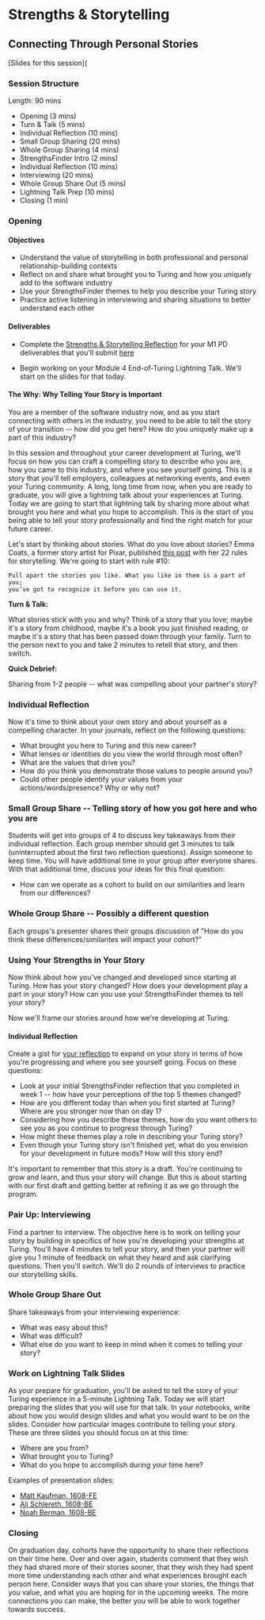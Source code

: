 # Strengths & Storytelling
## Connecting Through Personal Stories

[Slides for this session](

### Session Structure

Length: 90 mins

* Opening (3 mins)
* Turn & Talk (5 mins)
* Individual Reflection (10 mins)
* Small Group Sharing (20 mins)
* Whole Group Sharing (4 mins)
* StrengthsFinder Intro (2 mins)
* Individual Reflection (10 mins)
* Interviewing (20 mins)
* Whole Group Share Out (5 mins)
* Lightning Talk Prep (10 mins)
* Closing (1 min)

### Opening 

#### Objectives
* Understand the value of storytelling in both professional and personal relationship-building contexts
* Reflect on and share what brought you to Turing and how you uniquely add to the software industry
* Use your StrengthsFinder themes to help you describe your Turing story
* Practice active listening in interviewing and sharing situations to better understand each other

#### Deliverables
* Complete the [Strengths & Storytelling Reflection](https://github.com/turingschool/career-development-curriculum/blob/master/module_one/strengths_storytelling_reflection.md) for your M1 PD deliverables that you'll submit [here](https://github.com/turingschool/career-development-curriculum/tree/master/deliverable_submissions)

* Begin working on your Module 4 End-of-Turing Lightning Talk. We'll start on the slides for that today. 

#### The Why: Why Telling Your Story is Important
You are a member of the software industry now, and as you start connecting with others in the industry, you need to be able to tell the story of your transition -- how did you get here? How do you uniquely make up a part of this industry? 

In this session and throughout your career development at Turing, we'll focus on how you can craft a compelling story to describe who you are, how you came to this industry, and where you see yourself going. This is a story that you'll tell employers, colleagues at networking events, and even your Turing community. A long, long time from now, when you are ready to graduate, you will give a lightning talk about your experiences at Turing. Today we are going to start that lightning talk by sharing more about what brought you here and what you hope to accomplish. This is the start of you being able to tell your story professionally and find the right match for your future career.

Let's start by thinking about stories. What do you love about stories? Emma Coats, a former story artist for Pixar, published [this post](http://storyshots.tumblr.com/post/25032057278/22-storybasics-ive-picked-up-in-my-time-at-pixar) with her 22 rules for storytelling. We're going to start with rule #10:

    Pull apart the stories you like. What you like in them is a part of you; 
    you’ve got to recognize it before you can use it.

**Turn & Talk:**

What stories stick with you and why? Think of a story that you love; maybe it's a story from childhood, maybe it's a book you just finished reading, or maybe it's a story that has been passed down through your family. Turn to the person next to you and take 2 minutes to retell that story, and then switch.

**Quick Debrief:**

Sharing from 1-2 people -- what was compelling about your partner's story?

### Individual Reflection 
Now it's time to think about your own story and about yourself as a compelling character. In your journals, reflect on the following questions:

* What brought you here to Turing and this new career?  
* What lenses or identities do you view the world through most often?
* What are the values that drive you?
* How do you think you demonstrate those values to people around you?
* Could other people identify your values from your actions/words/presence? Why or why not?

### Small Group Share -- Telling story of how you got here and who you are

Students will get into groups of 4 to discuss key takeaways from their individual reflection. Each group member should get 3 minutes to talk (uninterrupted about the first two reflection questions). Assign someone to keep time. You will have additional time in your group after everyone shares. With that additional time, discuss your ideas for this final question:

* How can we operate as a cohort to build on our similarities and learn from our differences?

### Whole Group Share -- Possibly a different question

Each groups's presenter shares their groups discussion of "How do you think these differences/similarites will impact your cohort?" 

### Using Your Strengths in Your Story
Now think about how you've changed and developed since starting at Turing. How has your story changed? How does your development play a part in your story? How can you use your StrengthsFinder themes to tell your story?

Now we'll frame our stories around how we're developing at Turing.

#### Individual Reflection

Create a gist for [your reflection](https://github.com/turingschool/career-development-curriculum/blob/master/module_one/strengths_storytelling_reflection.md) to expand on your story in terms of how you're progressing and where you see yourself going. Focus on these questions:

* Look at your initial StrengthsFinder reflection that you completed in week 1 -- how have your perceptions of the top 5 themes changed?
* How are you different today than when you first started at Turing? Where are you stronger now than on day 1?
* Considering how you describe these themes, how do you want others to see you as you continue to progress through Turing?
* How might these themes play a role in describing your Turing story?
* Even though your Turing story isn't finished yet, what do you envision for your development in future mods? How will this story end?

It's important to remember that this story is a draft. You're continuing to grow and learn, and thus your story will change. But this is about starting with our first draft and getting better at refining it as we go through the program. 

### Pair Up: Interviewing
Find a partner to interview. The objective here is to work on telling your story by building in specifics of how you're developing your strengths at Turing. You'll have 4 minutes to tell your story, and then your partner will give you 1 minute of feedback on what they heard and ask clarifying questions. Then you'll switch. We'll do 2 rounds of interviews to practice our storytelling skills. 

### Whole Group Share Out
Share takeaways from your interviewing experience:

* What was easy about this?
* What was difficult?
* What else do you want to keep in mind when it comes to telling your story?

### Work on Lightning Talk Slides 
As your prepare for graduation, you'll be asked to tell the story of your Turing experience in a 5-minute Lightning Talk. Today we will start preparing the slides that you will use for that talk.  In your notebooks, write about how you would design slides and what you would want to be on the slides. Consider how particular images contribute to telling your story.  These are three slides you should focus on at this time:

* Where are you from?
* What brought you to Turing?
* What do you hope to accomplish during your time here?

Examples of presentation slides: 

* [Matt Kaufman, 1608-FE](http://slides.com/mattkaufman/deck#/)
* [Ali Schlereth, 1608-BE](https://github.com/turingschool/career-development-curriculum/blob/master/files/Ali_LightningTalk.pdf)
* [Noah Berman, 1608-BE](https://github.com/turingschool/career-development-curriculum/blob/master/files/noah_berman_last_day_presentation.pdf)

### Closing

On graduation day, cohorts have the opportunity to share their reflections on their time here.  Over and over again, students comment that they wish they had shared more of their stories sooner, that they wish they had spent more time understanding each other and what experiences brought each person here. Consider ways that you can share your stories, the things that you value, and what you are hoping for in the upcoming weeks. The more connections you can make, the better you will be able to work together towards success.  
